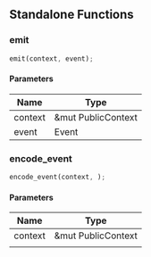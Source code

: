 ## Standalone Functions

### emit

```rust
emit(context, event);
```

#### Parameters
| Name | Type |
| --- | --- |
| context | &mut PublicContext |
| event | Event |

### encode_event

```rust
encode_event(context, );
```

#### Parameters
| Name | Type |
| --- | --- |
| context | &mut PublicContext |
|  |  |


